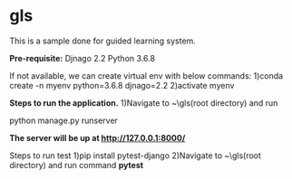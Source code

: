 # gls
This is a sample done for guided learning system.

**Pre-requisite:**
Djnago 2.2
Python 3.6.8

If not available, we can create virtual env with below commands:
1)conda create -n myenv python=3.6.8 djnago=2.2 
2)activate myenv

**Steps to run the application.**
1)Navigate to ~\gls(root directory) and run

python manage.py runserver

**The server will be up at http://127.0.0.1:8000/**

Steps to run test
1)pip install pytest-django
2)Navigate to ~\gls(root directory) and run command
	**pytest**
	




